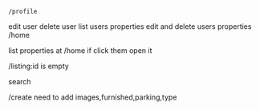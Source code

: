     /profile

edit user
delete user
list users properties
edit and delete users properties
    /home

list properties at /home
if click them open it

/listing:id
is empty

search

/create
need to add images,furnished,parking,type
